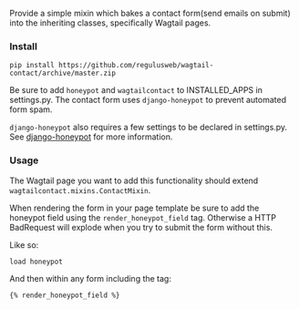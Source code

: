 Provide a simple mixin which bakes a contact form(send emails on submit) into the inheriting classes, specifically Wagtail pages.

### Install
`pip install https://github.com/regulusweb/wagtail-contact/archive/master.zip`

Be sure to add `honeypot` and `wagtailcontact` to INSTALLED_APPS in settings.py.
The contact form uses `django-honeypot` to prevent automated form spam.


`django-honeypot` also requires a few settings to be declared in settings.py.
See [django-honeypot](https://github.com/jamesturk/django-honeypot) for more information.


### Usage
The Wagtail page you want to add this functionality should extend
`wagtailcontact.mixins.ContactMixin`.

When rendering the form in your page template be sure to add the honeypot field using the
`render_honeypot_field` tag. Otherwise a HTTP BadRequest will explode when you try to submit the form without this.

Like so:

`load honeypot`

And then within any form including the tag:

`{% render_honeypot_field %}`
